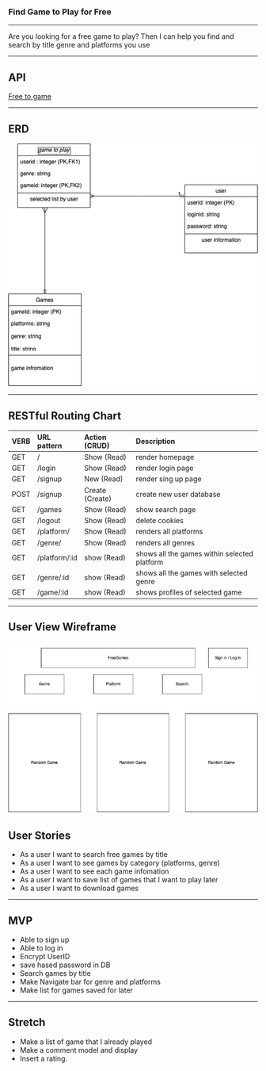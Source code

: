 ### Find Game to Play for Free
---

Are you looking for a free game to play? 
Then I can help you find and search by title genre and platforms you use

---

## API
 [Free to game](https://www.freetogame.com/api-doc)


---

## ERD


![ERD](ERD.png)


---

## RESTful Routing Chart

| VERB | URL pattern | Action \(CRUD\) | Description |
| :--- | :--- | :--- | :--- |
| GET | / | Show \(Read\) | render homepage |
| GET | /login | Show \(Read\) | render login page |
| GET | /signup | New \(Read\) | render sing up page|
| POST | /signup |Create \(Create\) | create new user database|
| GET | /games | Show \(Read\) | show search page|
| GET | /logout| Show \(Read\) | delete cookies|
| GET | /platform/ | Show \(Read\) | renders all platforms |
| GET | /genre/ | Show \(Read\) | renders all genres|
| GET | /platform/:id |show \(Read\)| shows all the games within selected platform
| GET | /genre/:id | show \(Read\) | shows all the games with selected genre
| GET | /game/:id | show \(Read\) | shows profiles of selected game
---

## User View Wireframe

![Wireframe](Untitled.png)
---

## User Stories
- As a user I want to search free games by title
- As a user I want to see games by category (platforms, genre)
- As a user I want to see each game infomation
- As a user I want to save list of games that I want to play later
- As a user I want to download games

---

## MVP
- Able to sign up
- Able to log in
- Encrypt UserID
- save hased password in DB
- Search games by title
- Make Navigate bar for genre and platforms
- Make list for games saved for later

--- 

## Stretch
- Make a list of game that I already played
- Make a comment model and display
- Insert a rating.